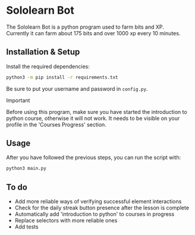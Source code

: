# Sololearn Bot
The Sololearn Bot is a python program used to farm bits and XP.  
Currently it can farm about 175 bits and over 1000 xp every 10 minutes.

## Installation & Setup
Install the required dependencies:
```bash
python3 -m pip install -r requirements.txt
```
Be sure to put your username and password in `config.py`.  

> [!IMPORTANT]  
Before using this program, make sure you have started the introduction to python course, otherwise it will not work. It needs to be visible on your profile in the 'Courses Progress' section.

## Usage
After you have followed the previous steps, you can run the script with:
```bash
python3 main.py
```

## To do
- Add more reliable ways of verifying successful element interactions
- Check for the daily streak button presence after the lesson is complete
- Automatically add 'introduction to python' to courses in progress
- Replace selectors with more reliable ones
- Add tests
